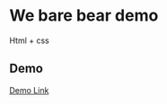 # We bare bear demo
Html + css 

## Demo
[Demo Link](https://DerrickWanglf.github.io/lwebarebear_demo/)


